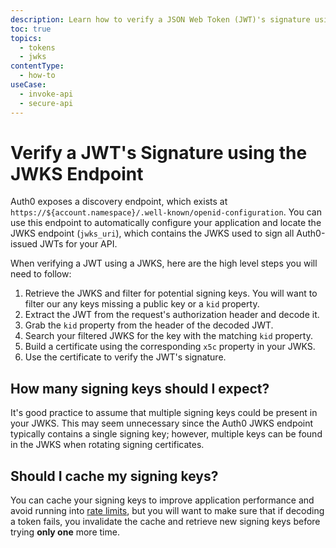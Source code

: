 ```yaml
---
description: Learn how to verify a JSON Web Token (JWT)'s signature using JSON Web Keys (JWKS).
toc: true
topics:
  - tokens
  - jwks
contentType:
  - how-to
useCase:
  - invoke-api
  - secure-api
---
```

# Verify a JWT's Signature using the JWKS Endpoint

Auth0 exposes a discovery endpoint, which exists at `https://${account.namespace}/.well-known/openid-configuration`. You can use this endpoint to automatically configure your application and locate the JWKS endpoint (`jwks_uri`), which contains the JWKS used to sign all Auth0-issued JWTs for your API.

When verifying a JWT using a JWKS, here are the high level steps you will need to follow:

1. Retrieve the JWKS and filter for potential signing keys. You will want to filter our any keys missing a public key or a `kid` property.
2. Extract the JWT from the request's authorization header and decode it.
3. Grab the `kid` property from the header of the decoded JWT.
4. Search your filtered JWKS for the key with the matching `kid` property.
5. Build a certificate using the corresponding `x5c` property in your JWKS.
6. Use the certificate to verify the JWT's signature.


## How many signing keys should I expect?

It's good practice to assume that multiple signing keys could be present in your JWKS. This may seem unnecessary since the Auth0 JWKS endpoint typically contains a single signing key; however, multiple keys can be found in the JWKS when rotating signing certificates.


## Should I cache my signing keys?

You can cache your signing keys to improve application performance and avoid running into [rate limits](/policies/rate-limits#authentication-api), but you will want to make sure that if decoding a token fails, you invalidate the cache and retrieve new signing keys before trying **only one** more time.
